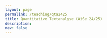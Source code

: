 ```yaml
---
layout: page
permalink: /teaching/qta2425
title: Quantitative Textanalyse (WiSe 24/25)
description: 
nav: false
---
```


<head>
    <meta charset="UTF-8">
    <meta name="viewport" content="width=device-width, initial-scale=1.0">
    <title>Fancy Table</title>
    <style>
        .fancy-table {
            width: 100%;
            border-collapse: collapse;
            text-align: left;
            vertical-align: top;
        }
        .fancy-table th, .fancy-table td {
            padding: 12px;
            border: 1px solid #ddd;
            text-align: left;
            vertical-align: top;
        }
        .fancy-table th {
            background-color: #f4f4f4;
            font-weight: bold;
        }
        .fancy-table tr:nth-child(even) {
            background-color: #f9f9f9;
        }
        .fancy-table tr:hover {
            background-color: #f1f1f1;
        }

        .plain-table {
            width: 100%;
            text-align: left;
            vertical-align: top;
        }
        .plain-table th, .plain-table td {
            padding: 12px;
        }
    </style>
</head>
<body>
    <h3>Inhalt</h3><br>
    <p>Wir leben in einer Welt von "big data", welche auch vor unserer Arbeit als Politikwissenschaftler*innen nicht Halt macht. Jeden Tag begründen politische Akteur*innen ihre Entscheidungen auf verschiedenen Kommunikationskanälen, Institutionen veröffentlichen Policy Reports, und Bürger*innen äußern ihre Meinung in sozialen Medien und in den Kommentarbereichen von Zeitungen. Doch wie können wir diese Datenmengen sinnvoll nutzen? </p>
    <p>Dieses Methodenseminar gibt einen Einblick in die quantitative Textanalyse, eine Art der Inhaltsanalyse, welche Texte anhand von numerischen Gemeinsamkeiten untersucht. Dabei werden die Student*innen im Laufe des Seminars lernen, (1) Textdaten von öffentlich zugänglichen Webseiten zu sammeln, (2) das Rohmaterial für verschiedene Analysen vorzubereiten sowie (3) verschiedene Techniken der quantitativen Textanalyse anzuwenden. Dabei werden die Studierenden auch ein Basisverständnis von neueren Entwicklungen der Textanalyse (wie von Transformer oder Large Language Modellen entwickeln). Die einzelnen Sitzungen werden dabei sehr praxisorientiert sein und Studierenden die Möglichkeit geben, ein eigenes Projekt im Rahmen des Seminars zu realisieren. Hierbei werden sie eine eigene Forschungsfrage entwickeln, theoretische Erwartungen formulieren, Forschungsdaten erschließen und eine passende Methode der quantitativen Textanalyse anwenden. </p>
    Der Syllabus lässt sich <a href="{{ site.url }}assets/pdf/qta/qta_syllabus.pdf">hier</a> herunterladen.
    <br>

	Das Seminar findet wöchentlich am Mittwoch zwischen 16-18 Uhr im Seminarraum SCH 100.107 statt. Student*innen werden gebeten, ihre Laptops mitzubringen. 
    <br><br>
    <h3>Materialien</h3>
    Um den Beispielcode durchlaufen lassen zu können, sollten zuerst die Dateien lokal gespeichert werden und in derselben Dateistruktur ein .Rproj-Datei erstellt werden. Über einen Doppelklick auf das .Rproj-File öffnet sich RStudio, über das das .RMD-File geöffnet werden kann. Eine Kurzanleitung lässt sich bspw. <a href="https://intro2r.com/rsprojs.html">hier</a> finden. <br>
	<br>
	<h4>1. Woche: Einführung</h4>
	<a href="{{ site.url }}assets/pdf/qta/introduction.pdf">Slides</a>
	<br><br>
	<h4>2. und 3. Woche: Crashkurs in R</h4>
	<table class="fancy-table">
        <tr>
            <th style="width:33%;">Slides</th>
            <th style="width:33%;">Code</th>
            <th style="width:33%;">Daten</th>
        </tr>
        <tr>
            <td><a href="{{ site.url }}assets/pdf/qta/crashkurs.pdf">Slides</a><br>
			<a href="{{ site.url }}assets/pdf/qta/crashkurs2.pdf">Slides (Woche 2)</a></td>
            <td><a href="{{ site.url }}assets/code/qta2425/einfuehrung.RMD">Einführung (Lösungen)</a><br>
			<a href="{{ site.url }}assets/code/qta2425/einfuehrung_empty.RMD">Einführung (Übungen)</a><br>
			<a href="{{ site.url }}assets/code/qta2425/tutorial.Rmd">Tutorial (Lösungen)</a><br>
			<a href="{{ site.url }}assets/code/qta2425/tutorial_empty.Rmd">Tutorial</a><br>
            </td>
            <td><a href="{{ site.url }}assets/data/allb18.dta">Allbus 2018</a> <br>
                <a href="{{ site.url }}assets/data/SnowballStopwordsGerman_utf8.txt">Stopwords</a> <br>
				<a href="{{ site.url }}assets/data/test_set.csv">.csv-Testdatei</a> <br>
				<a href="{{ site.url }}assets/data/unemployment_1222.xlsx">.xlsx-Testdatei</a> 	<br>			
				<a href="{{ site.url }}assets/data/mdb_data.RDS">Daten zu Abgeordneten des Deutschen Bundestags</a> 

				</td>
        </tr>
    </table><br><br>
	<h4>4. Woche: Was ist quantitative Textanalyse</h4>
	In dieser Sitzung beschäftigen wir uns mit Konzepten aus der Inhaltsanalyse. Wir werden einen Text manuell analysieren, bevor wir verschiedene Methoden und Gütekriterien der quantitativen Textanalyse kennenlernen. 
	<table class="fancy-table">
        <tr>
            <th style="width:33%;">Slides</th>
            <th style="width:33%;">Code</th>
        </tr>
        <tr>
            <td><a href="{{ site.url }}assets/pdf/qta/qta.pdf">Einführung in die quantitative Textanalyse</a></td>
            <td><a href="{{ site.url }}assets/code/qta2425/inauguration.Rmd">Code (US Inauguration Speeches)</a>
            </td>
        </tr>
    </table><br><br>
	<h4>5. Woche: Web-Scraping statischer Webseiten</h4>
	In dieser Woche versuchen wir, Daten von einfachen Webseiten herunterzuladen und in ein für uns nutzbares Dateiformat zu überführen. Bitte installiert im Vorfeld das <a href="https://selectorgadget.com/">SelectorGadget</a> für den Browser, welchen ihr normalerweise nutzt. Überlegt euch, welche Website für euch von Interesse sein könnte.  <br>
	<table class="fancy-table">
        <tr>
            <th style="width:33%;">Slides</th>
            <th style="width:33%;">Code</th>
        </tr>
        <tr>
            <td><a href="{{ site.url }}assets/pdf/qta/scraping.pdf">Scraping statischer Webseiten</a></td>
            <td><a href="{{ site.url }}assets/code/qta2425/scraping.Rmd">Code (Scraping Einführung)</a><br>
			<a href="{{ site.url }}assets/code/qta2425/scraping_exercises_empty.Rmd">Übungen (Scraping)</a><br>
			<a href="{{ site.url }}assets/code/qta2425/scraping_exercises.Rmd">Übungen - Lösungen</a>

            </td>
        </tr>
    </table><br><br>
	<h4>6. Woche: Web-Scraping dynamischer Webseiten</h4>
	In dieser Woche widmen wir uns komplexeren Webseiten, von denen wir überhaupt nicht oder nur teilweise auf den HTML-Code zugreifen können. Bitte stellt hierzu im Vorfeld der Sitzung sicher, dass ihr <a href="https://www.java.com/en/download/help/windows_offline_download.html">Java</a> installiert habt und es als Pfad-Variable definiert habt (s. <a href="https://www.java.com/en/download/help/path.html">folgende Anleitung</a>).  <br>
	<table class="fancy-table">
        <tr>
            <th style="width:33%;">Slides</th>
            <th style="width:33%;">Code</th>
        </tr>
        <tr>
            <td><a href="{{ site.url }}assets/pdf/qta/dynamic_scraping.pdf">Scraping dynamischer Webseiten und APIs</a></td>
            <td><a href="{{ site.url }}assets/code/qta2425/dynamic_scraping.Rmd">Code (Scraping dynamischer Webseiten)</a><br>
			<a href="{{ site.url }}assets/code/qta2425/apis.Rmd">Code (APIs)</a>
            </td>
        </tr>
    </table><br><br>
	<h4>7. Woche: Datenaufbereitung und Vorbereitung für Analysen </h4>
	Diese Woche widmet sich der Vorbereitung von einem Datensatz für die Textanalyse. Wir wandeln den Datensatz über verschiedene Schritte in eine Document-Frequency-Matrix um, mithilfe derer wir viele 'bags-of-words'-Analysen in R umsetzen können. Wir lernen dabei auch, welche Tokens wir entfernen können und wie wir wichtige Meta-Informationen zu den Daten in die neuen Datenformate konvertieren können. 
	
	<table class="fancy-table">
        <tr>
            <th style="width:33%;">Slides</th>
            <th style="width:33%;">Code</th>
            <th style="width:33%;">Daten</th>
        </tr>
        <tr>
            <td><a href="{{ site.url }}assets/pdf/qta/preparation.pdf">Slides</a></td>
            <td><a href="{{ site.url }}assets/code/qta2425/data_preparation.RMD">Code</a></td>
            <td><a href="{{ site.url }}assets/data/data_prep.RDS">Manifesto Data</a>
				</td>
        </tr>
    </table><br><br>
	<h4>8. Woche: Unsupervised Topic Models </h4>
	In dieser Sitzung schauen wir uns an, wie wir ohne Input von Forscher*innen Dokumente in verschiedene Themen clustern können. Dabei greifen wir auf das stm-Package von Roberts et al. (2019) zurück.
	
	<table class="fancy-table">
        <tr>
            <th style="width:33%;">Slides</th>
            <th style="width:33%;">Code</th>
            <th style="width:33%;">Daten</th>
        </tr>
        <tr>
            <td></td>
            <td><a href="{{ site.url }}assets/code/qta2425/topic_models.Rmd">Code (Einführung)</a><br>
			<a href="{{ site.url }}assets/code/qta2425/topic_models_uebungen_empty.Rmd">Code (Übungen)</a></td>
            <td><a href="{{ site.url }}assets/data/allb08.dta">Allbus 2008 (Hauptdatensatz)</a><br>
			<a href="{{ site.url }}assets/data/allb08_cb.pdf">Allbus 2008 (Codebook)</a><br>
			<a href="{{ site.url }}assets/data/allb08_offen.dta">Allbus 2008 (Offene Angaben)</a><br>
			<a href="{{ site.url }}assets/data/allb08_offen_cb.pdf">Allbus 2008 (Codebook Offene Angaben)</a><br>
			<a href="{{ site.url }}assets/data/guardian_corp.RDS">Guardian (Media-Corpus)</a>			
				</td>
        </tr>
    </table><br><br>